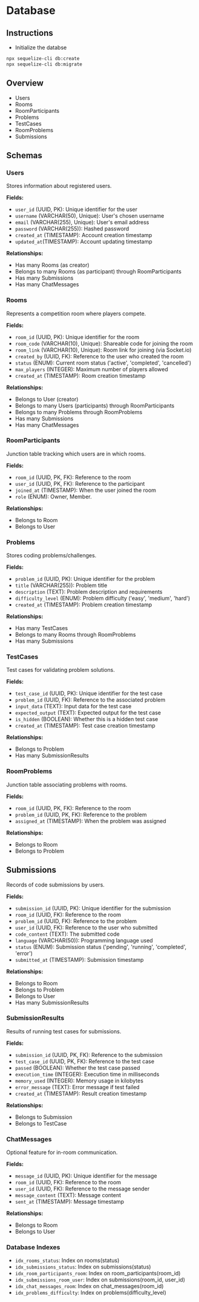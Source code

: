 # Database

## Instructions

- Initialize the databse

```bash
npx sequelize-cli db:create
npx sequelize-cli db:migrate
```

## Overview

- Users
- Rooms
- RoomParticipants
- Problems
- TestCases
- RoomProblems
- Submissions

## Schemas

### Users

Stores information about registered users.

**Fields:**

- `user_id` (UUID, PK): Unique identifier for the user
- `username` (VARCHAR(50), Unique): User's chosen username
- `email` (VARCHAR(255), Unique): User's email address
- `password` (VARCHAR(255)): Hashed password
- `created_at` (TIMESTAMP): Account creation timestamp
- `updated_at`(TIMESTAMP): Account updating timestamp

**Relationships:**

- Has many Rooms (as creator)
- Belongs to many Rooms (as participant) through RoomParticipants
- Has many Submissions
- Has many ChatMessages

### Rooms

Represents a competition room where players compete.

**Fields:**

- `room_id` (UUID, PK): Unique identifier for the room
- `room_code` (VARCHAR(10), Unique): Shareable code for joining the room
- `room_link` (VARCHAR(10), Unique): Room link for joining (via Socket.io)
- `created_by` (UUID, FK): Reference to the user who created the room
- `status` (ENUM): Current room status ('active', 'completed', 'cancelled')
- `max_players` (INTEGER): Maximum number of players allowed
- `created_at` (TIMESTAMP): Room creation timestamp

**Relationships:**

- Belongs to User (creator)
- Belongs to many Users (participants) through RoomParticipants
- Belongs to many Problems through RoomProblems
- Has many Submissions
- Has many ChatMessages

### RoomParticipants

Junction table tracking which users are in which rooms.

**Fields:**

- `room_id` (UUID, PK, FK): Reference to the room
- `user_id` (UUID, PK, FK): Reference to the participant
- `joined_at` (TIMESTAMP): When the user joined the room
- `role` (ENUM): Owner, Member.

**Relationships:**

- Belongs to Room
- Belongs to User

### Problems

Stores coding problems/challenges.

**Fields:**

- `problem_id` (UUID, PK): Unique identifier for the problem
- `title` (VARCHAR(255)): Problem title
- `description` (TEXT): Problem description and requirements
- `difficulty_level` (ENUM): Problem difficulty ('easy', 'medium', 'hard')
- `created_at` (TIMESTAMP): Problem creation timestamp

**Relationships:**

- Has many TestCases
- Belongs to many Rooms through RoomProblems
- Has many Submissions

### TestCases

Test cases for validating problem solutions.

**Fields:**

- `test_case_id` (UUID, PK): Unique identifier for the test case
- `problem_id` (UUID, FK): Reference to the associated problem
- `input_data` (TEXT): Input data for the test case
- `expected_output` (TEXT): Expected output for the test case
- `is_hidden` (BOOLEAN): Whether this is a hidden test case
- `created_at` (TIMESTAMP): Test case creation timestamp

**Relationships:**

- Belongs to Problem
- Has many SubmissionResults

### RoomProblems

Junction table associating problems with rooms.

**Fields:**

- `room_id` (UUID, PK, FK): Reference to the room
- `problem_id` (UUID, PK, FK): Reference to the problem
- `assigned_at` (TIMESTAMP): When the problem was assigned

**Relationships:**

- Belongs to Room
- Belongs to Problem

## Submissions

Records of code submissions by users.

**Fields:**

- `submission_id` (UUID, PK): Unique identifier for the submission
- `room_id` (UUID, FK): Reference to the room
- `problem_id` (UUID, FK): Reference to the problem
- `user_id` (UUID, FK): Reference to the user who submitted
- `code_content` (TEXT): The submitted code
- `language` (VARCHAR(50)): Programming language used
- `status` (ENUM): Submission status ('pending', 'running', 'completed', 'error')
- `submitted_at` (TIMESTAMP): Submission timestamp

**Relationships:**

- Belongs to Room
- Belongs to Problem
- Belongs to User
- Has many SubmissionResults

### SubmissionResults

Results of running test cases for submissions.

**Fields:**

- `submission_id` (UUID, PK, FK): Reference to the submission
- `test_case_id` (UUID, PK, FK): Reference to the test case
- `passed` (BOOLEAN): Whether the test case passed
- `execution_time` (INTEGER): Execution time in milliseconds
- `memory_used` (INTEGER): Memory usage in kilobytes
- `error_message` (TEXT): Error message if test failed
- `created_at` (TIMESTAMP): Result creation timestamp

**Relationships:**

- Belongs to Submission
- Belongs to TestCase

### ChatMessages

Optional feature for in-room communication.

**Fields:**

- `message_id` (UUID, PK): Unique identifier for the message
- `room_id` (UUID, FK): Reference to the room
- `user_id` (UUID, FK): Reference to the message sender
- `message_content` (TEXT): Message content
- `sent_at` (TIMESTAMP): Message timestamp

**Relationships:**

- Belongs to Room
- Belongs to User

### Database Indexes

- `idx_rooms_status`: Index on rooms(status)
- `idx_submissions_status`: Index on submissions(status)
- `idx_room_participants_room`: Index on room_participants(room_id)
- `idx_submissions_room_user`: Index on submissions(room_id, user_id)
- `idx_chat_messages_room`: Index on chat_messages(room_id)
- `idx_problems_difficulty`: Index on problems(difficulty_level)
